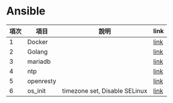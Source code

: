 # Ansible 



|項次 | 項目 | 說明|link|
| --  | --- | --- |---|
| 1| Docker|  |[link](https://github.com/vincent119/ansible-work/tree/main/roles/Docker) |
|2| Golang| |[link](https://github.com/vincent119/ansible-work/tree/main/roles/Go)  |
|3| mariadb| |[link](https://github.com/vincent119/ansible-work/tree/main/roles/mariadb) |
|4| ntp | | [link](https://github.com/vincent119/ansible-work/tree/main/roles/ntp)|
|5| openresty| |[link](https://github.com/vincent119/ansible-work/tree/main/roles/openresty) |
|6| os_init| timezone set, Disable SELinux |[link](https://github.com/vincent119/ansible-work/tree/main/roles/os_init) |